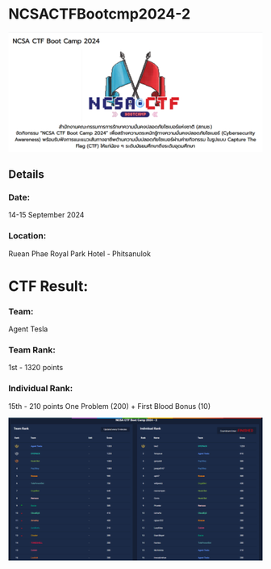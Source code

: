 # NCSACTFBootcmp2024-2
![cover](resource/COVER.png)
## Details
###  **Date:**
14-15 September 2024
### **Location:** 
Ruean Phae Royal Park Hotel - Phitsanulok
# CTF Result:
### **Team:** 
Agent Tesla
### **Team Rank:** 
1st - 1320 points

### **Individual Rank:** 
15th - 210 points
One Problem (200) + First Blood Bonus (10)

![leaderboard](CTF/Leaderboard-final.png)
